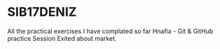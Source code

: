 # SIB17DENIZ
All the practical exercises I have complated so far
Hnafia - Git & GitHub practice Session
Exited about market.
